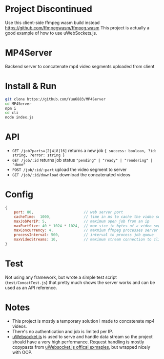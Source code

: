 # Project Discontinued
Use this client-side ffmpeg wasm build instead https://github.com/ffmpegwasm/ffmpeg.wasm
This project is actually a good example of how to use uWebSockets.js.

# MP4Server
Backend server to concatenate mp4 video segments uploaded from client

# Install & Run
```bash
git clone https://github.com/Yuu6883/MP4Server
cd MP4Server
npm i
cd cli
node index.js
```

# API
* `GET /job?parts=[2|4|8|16]` returns a new job `{ success: boolean, ?id: string, ?error: string }`
* `GET /job/:id` returns job status `"pending" | "ready" | "rendering" | "done"`
* `POST /job/:id/:part` upload the video segment to server
* `GET /job/:id/download` download the concatenated videos

# Config
```js
{
    port: 80,                       // web server port
    cacheTime:  1000,               // time in ms to cache the video segments from client
    maxJobPerIP: 5,                 // maximum open job from an ip
    maxPartSize: 40 * 1024 * 1024,  // max size in bytes of a video segment
    maxConcurrency: 4,              // maxmium ffmpeg processes server can spawn
    processInterval: 500,           // interval to process job queue
    maxVideoStreams: 10,            // maximum stream connection to client
}
```

# Test
Not using any framework, but wrote a simple test script (`test/ConcatTest.js`) that pretty much shows the server works and can be used as an API reference.

# Notes
* This project is mostly a temporary solution I made to concatenate mp4 videos. 
* There's no authentication and job is limited per IP. 
* [uWebsocket.js](https://github.com/uNetworking/uWebSockets.js) is used to serve and handle data stream so the project should have a very high performance. Request handling is mostly copypasta from [uWebsocket.js offical exmaples](https://github.com/uNetworking/uWebSockets.js/tree/master/examples), but wrapped nicely with OOP. 

